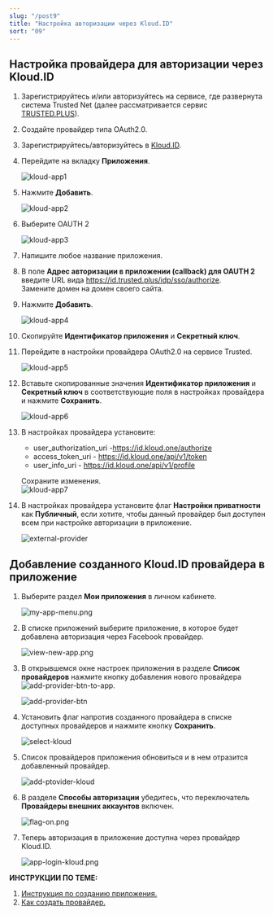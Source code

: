 ```yaml
---
slug: "/post9"
title: "Настройка авторизации через Kloud.ID"
sort: "09"
---
```


## Настройка провайдера для авторизации через Kloud.ID

1. Зарегистрируйтесь и/или авторизуйтесь на сервисе, где развернута система Trusted Net (далее рассматривается сервис [TRUSTED.PLUS](https://id.trusted.plus)).  
2. Создайте провайдер типа OAuth2.0.   
3. Зарегистрируйтесь/авторизуйтесь в [Kloud.ID](https://id.kloud.one/).
4. Перейдите на вкладку **Приложения**.   
      
   ![kloud-app1](./images/kloud-app1.jpg "Приложения")
   
5.  Нажмите **Добавить**.  
   
      ![kloud-app2](./images/kloud-app2.jpg "Добавление приложения")   

6. Выберите OAUTH 2
   
      ![kloud-app3](./images/kloud-app3.jpg "Настройки приложения")  

7. Напишите любое название приложения.
 
8.  В поле **Адрес авторизации в приложении (callback) для OAUTH 2** введите URL вида https://id.trusted.plus/idp/sso/authorize.   
Замените домен на домен своего сайта.   
        
11. Нажмите **Добавить**.
    
      ![kloud-app4](./images/kloud-app4.jpg "Настройки приложения")  

12. Скопируйте **Идентификатор приложения** и **Секретный ключ**.
    
13. Перейдите в настройки провайдера OAuth2.0 на сервисе Trusted.  
    
    ![kloud-app5](./images/kloud-app5.jpg "Настройки провайдера Trusted")  

14. Вставьте скопированные значения **Идентификатор приложения** и **Секретный ключ** в соответствующие поля в настройках провайдера  и нажмите **Сохранить**.  
    
    ![kloud-app6](./images/kloud-app6.jpg "Настройки авторизации провайдера")  

15. В настройках провайдера установите:   
      - user_authorization_uri -https://id.kloud.one/authorize  
      - access_token_uri - https://id.kloud.one/api/v1/token  
      - user_info_uri - https://id.kloud.one/api/v1/profile  

      Сохраните изменения.    
      ![kloud-app7](./images/kloud-app7.jpg "Настройки авторизации провайдера")  
 
16. В настройках провайдера установите флаг **Настройки приватности** как **Публичный**, если хотите, чтобы данный провайдер был доступен всем при настройке авторизации в приложение.  
    
    ![external-provider](./images/external-provider.jpg "Настройки приватности")   


##  Добавление созданного Kloud.ID провайдера в приложение
   
1.  Выберите раздел **Мои приложения** в личном кабинете.
   
      ![my-app-menu.png](./images/my-app-menu.png "Мои приложения")

2. В списке приложений выберите приложение, в которое будет добавлена авторизация через Facebook провайдер.
   
      ![view-new-app.png](./images/view-new-app.png "Список приложений")

3. В открывшемся окне настроек приложения в разделе **Список провайдеров** нажмите кнопку добавления нового провайдера ![add-provider-btn-to-app](./images/add-provider-btn-to-app.png "Кнопка добавления провайдера"). 
   
      ![add-provider-btn](./images/list-providers.png "Список подключенных провайдеров") 

4. Установить флаг напротив созданного провайдера в списке доступных провайдеров и нажмите кнопку **Сохранить**.
   
      ![select-kloud](./images/select-kloud.jpg "Список доступных провайдеров для добавления в приложение") 

5. Список провайдеров приложения обновиться и в нем отразится добавленный провайдер.

      ![add-ptovider-kloud](./images/add-ptovider-kloud.jpg "Список добавленных в приложение провайдеров")

6. В разделе **Способы авторизации** убедитесь, что переключатель **Провайдеры внешних аккаунтов** включен.

      ![flag-on.png](./images/flag-on.png "Включения флага авторизации через провайдеров внешних аккаунтов")

7. Теперь авторизация в приложение доступна через провайдер Kloud.ID.
     
      ![app-login-kloud.png](./images/app-login-kloud.png "Форма авторизации в приложение")

**ИНСТРУКЦИИ ПО ТЕМЕ:**  

1. [Инструкция по созданию приложения.](https://docs.trusted.plus/03-v1.3/8-instructions/create-app)  
2. [Как создать провайдер.](https://docs.trusted.plus/03-v1.3/5-providers/providers)  